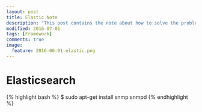 ```yaml
---
layout: post
title: Elastic Note
description: "This post contains the note about how to solve the problem happened when using Elastic."
modified: 2016-07-01
tags: [Framework]
comments: true
image:
  feature: 2016-06-01.elastic.png
---
```


# Elasticsearch

{% highlight bash %}
$ sudo apt-get install snmp snmpd
{% endhighlight %}
